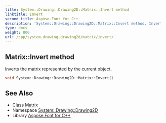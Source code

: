 ```yaml
---
title: System::Drawing::Drawing2D::Matrix::Invert method
linktitle: Invert
second_title: Aspose.Font for C++
description: 'System::Drawing::Drawing2D::Matrix::Invert method. Inverts the matrix represented by the current object in C++.'
type: docs
weight: 800
url: /cpp/system.drawing.drawing2d/matrix/invert/
---
```

## Matrix::Invert method


Inverts the matrix represented by the current object.

```cpp
void System::Drawing::Drawing2D::Matrix::Invert()
```

## See Also

* Class [Matrix](../)
* Namespace [System::Drawing::Drawing2D](../../)
* Library [Aspose.Font for C++](../../../)
